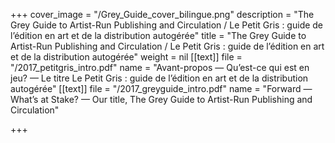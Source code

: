 +++
cover_image = "/Grey_Guide_cover_bilingue.png"
description = "The Grey Guide to Artist-Run Publishing and Circulation / Le Petit Gris : guide de l’édition en art et de la distribution autogérée"
title = "The Grey Guide to Artist-Run Publishing and Circulation / Le Petit Gris : guide de l’édition en art et de la distribution autogérée"
weight = nil
[[text]]
file = "/2017_petitgris_intro.pdf"
name = "Avant-propos — Qu’est-ce qui est en jeu? — Le titre Le Petit Gris : guide de l’édition en art et de la distribution autogérée"
[[text]]
file = "/2017_greyguide_intro.pdf"
name = "Forward — What’s at Stake? — Our title, The Grey Guide to Artist-Run Publishing and Circulation"

+++
